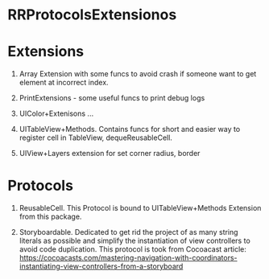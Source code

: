 # RRProtocolsExtensionos

# Extensions
1. Array  Extension with some funcs to avoid crash if someone want to get element at incorrect index.

2. PrintExtensions - some useful funcs to print debug logs

3. UIColor+Extenisons ... 

4. UITableView+Methods. Contains funcs for short and easier way to register cell in TableView, dequeReusableCell.

5. UIView+Layers extension for set corner radius, border 


# Protocols

1. ReusableCell. This Protocol is bound to UITableView+Methods Extension from this package.

2. Storyboardable. Dedicated to get rid the project of as many string literals as possible and simplify the instantiation of view controllers to avoid code duplication.
    This protocol is took from Cocoacast article:
    https://cocoacasts.com/mastering-navigation-with-coordinators-instantiating-view-controllers-from-a-storyboard
